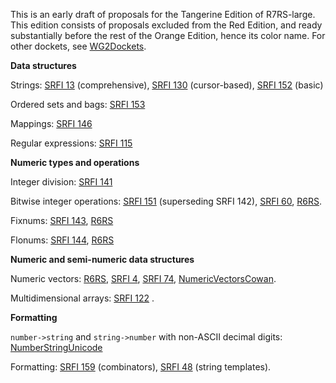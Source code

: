 This is an early draft of proposals for the Tangerine Edition of R7RS-large.
This edition consists of proposals excluded from the Red Edition, and ready substantially
before the rest of the Orange Edition, hence its color name.
For other dockets, see [WG2Dockets](WG2Dockets.md).

**Data structures**

Strings: [SRFI 13](http://srfi.schemers.org/srfi-13/srfi-13.html) (comprehensive),
[SRFI 130](http://srfi.schemers.org/srfi-130/srfi-130.html) (cursor-based),
[SRFI 152](http://srfi.schemers.org/srfi-152/srfi-152.html) (basic)

Ordered sets and bags:  [SRFI 153](http://srfi.schemers.org/srfi-153/srfi-153.html)

Mappings: [SRFI 146](http://srfi.schemers.org/srfi-146/srfi-146.html)

Regular expressions: [SRFI 115](http://srfi.schemers.org/srfi-115/srfi-115.html)

**Numeric types and operations**

Integer division: [SRFI 141](http://srfi.schemers.org/srfi-141/srfi-141.html)

Bitwise integer operations:  [SRFI 151](http://srfi.schemers.org/srfi-151/srfi-151.html) (superseding SRFI 142), 
[SRFI 60](http://srfi.schemers.org/srfi-60/srfi-60.html), 
[R6RS](http://www.r6rs.org/final/html/r6rs-lib/r6rs-lib-Z-H-12.html#node_sec_11.4).

Fixnums:  [SRFI 143](http://srfi.schemers.org/srfi-143/srfi-143.html),
[R6RS](http://www.r6rs.org/final/html/r6rs-lib/r6rs-lib-Z-H-12.html#node_sec_11.2)

Flonums:  [SRFI 144](http://srfi.schemers.org/srfi-144/srfi-1443.html),
[R6RS](http://www.r6rs.org/final/html/r6rs-lib/r6rs-lib-Z-H-12.html#node_sec_11.3)

**Numeric and semi-numeric data structures**

Numeric vectors:  [R6RS](http://www.r6rs.org/final/html/r6rs-lib/r6rs-lib-Z-H-3.html#node_chap_2,),
[SRFI 4](http://srfi.schemers.org/srfi-4/srfi-4.html),
[SRFI 74](http://srfi.schemers.org/srfi-74/srfi-74.html), 
[NumericVectorsCowan](NumericVectorsCowan.md).

Multidimensional arrays: [SRFI 122](http://srfi.schemers.org/srfi-122/srfi-122.html) .

**Formatting**

`number->string` and `string->number` with non-ASCII decimal digits: [NumberStringUnicode](NumberStringUnicode.md)

Formatting: [SRFI 159](http://srfi.schemers.org/srfi-159/srfi-159.html) (combinators),
[SRFI 48](http://srfi.schemers.org/srfi-48/srfi-48.html) (string templates).
